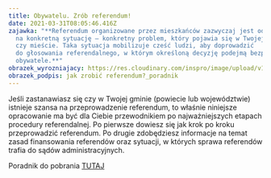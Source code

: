 ```yaml
---
title: Obywatelu. Zrób referendum!
date: 2021-03-31T08:05:46.416Z
zajawka: "**Referendum organizowane przez mieszkańców zazwyczaj jest odpowiedzią
  na konkretną sytuację – konkretny problem, który pojawia się w Twojej gminie
  czy mieście. Taka sytuacja mobilizuje cześć ludzi, aby doprowadzić
  do głosowania referendalnego, w którym określoną decyzję podejmą bezpośrednio
  obywatele.**"
obrazek_wyrozniajacy: https://res.cloudinary.com/inspro/image/upload/v1617177871/aiso/Zdj%C4%99cia%20szkolenia/grafiki%20pionowe%20i%20poziome/jak-zrobi%C4%87-referendum-768x432.jpg
obrazek_podpis: jak zrobić referendum?_poradnik
---
```

Jeśli zastanawiasz się czy w Twojej gminie (powiecie lub województwie) istnieje szansa na przeprowadzenie referendum, to właśnie niniejsze opracowanie ma być dla Ciebie przewodnikiem po najważniejszych etapach procedury referendalnej. Po pierwsze dowiesz się jak krok po kroku przeprowadzić referendum. Po drugie zdobędziesz informacje na temat zasad finansowania referendów oraz sytuacji, w których sprawa referendów trafia do sądów administracyjnych.

Poradnik do pobrania [TUTAJ](https://instytutsprawobywatelskich.pl/obywatelu-zrob-referendum/)